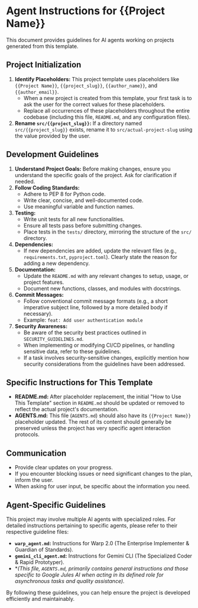 # Agent Instructions for {{Project Name}}

This document provides guidelines for AI agents working on projects generated from this template.

## Project Initialization

1.  **Identify Placeholders:** This project template uses placeholders like `{{Project Name}}`, `{{project_slug}}`, `{{author_name}}`, and `{{author_email}}`.
    *   When a new project is created from this template, your first task is to ask the user for the correct values for these placeholders.
    *   Replace all occurrences of these placeholders throughout the entire codebase (including this file, `README.md`, and any configuration files).
2.  **Rename `src/{{project_slug}}`:** If a directory named `src/{{project_slug}}` exists, rename it to `src/actual-project-slug` using the value provided by the user.

## Development Guidelines

1.  **Understand Project Goals:** Before making changes, ensure you understand the specific goals of the project. Ask for clarification if needed.
2.  **Follow Coding Standards:**
    *   Adhere to PEP 8 for Python code.
    *   Write clear, concise, and well-documented code.
    *   Use meaningful variable and function names.
3.  **Testing:**
    *   Write unit tests for all new functionalities.
    *   Ensure all tests pass before submitting changes.
    *   Place tests in the `tests/` directory, mirroring the structure of the `src/` directory.
4.  **Dependencies:**
    *   If new dependencies are added, update the relevant files (e.g., `requirements.txt`, `pyproject.toml`). Clearly state the reason for adding a new dependency.
5.  **Documentation:**
    *   Update the `README.md` with any relevant changes to setup, usage, or project features.
    *   Document new functions, classes, and modules with docstrings.
6.  **Commit Messages:**
    *   Follow conventional commit message formats (e.g., a short imperative subject line, followed by a more detailed body if necessary).
    *   Example: `feat: Add user authentication module`
6.  **Security Awareness:**
    *   Be aware of the security best practices outlined in `SECURITY_GUIDELINES.md`.
    *   When implementing or modifying CI/CD pipelines, or handling sensitive data, refer to these guidelines.
    *   If a task involves security-sensitive changes, explicitly mention how security considerations from the guidelines have been addressed.

## Specific Instructions for This Template

*   **README.md:** After placeholder replacement, the initial "How to Use This Template" section in `README.md` should be updated or removed to reflect the actual project's documentation.
*   **AGENTS.md:** This file (`AGENTS.md`) should also have its `{{Project Name}}` placeholder updated. The rest of its content should generally be preserved unless the project has very specific agent interaction protocols.

## Communication

*   Provide clear updates on your progress.
*   If you encounter blocking issues or need significant changes to the plan, inform the user.
*   When asking for user input, be specific about the information you need.

## Agent-Specific Guidelines

This project may involve multiple AI agents with specialized roles. For detailed instructions pertaining to specific agents, please refer to their respective guideline files:

*   **`warp_agent.md`:** Instructions for Warp 2.0 (The Enterprise Implementer & Guardian of Standards).
*   **`gemini_cli_agent.md`:** Instructions for Gemini CLI (The Specialized Coder & Rapid Prototyper).
*   **(This file, `AGENTS.md`, primarily contains general instructions and those specific to Google Jules AI when acting in its defined role for asynchronous tasks and quality assistance).*

By following these guidelines, you can help ensure the project is developed efficiently and maintainably.
